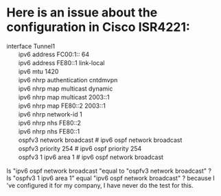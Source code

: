 # Here is an issue about the configuration in Cisco ISR4221:  

interface Tunnel1  
　　ipv6 address FC00:1:: 64  
　　ipv6 address FE80::1 link-local  
　　ipv6 mtu 1420  
　　ipv6 nhrp authentication cntdmvpn  
　　ipv6 nhrp map multicast dynamic  
　　ipv6 nhrp map multicast 2003::1  
　　ipv6 nhrp map FE80::2 2003::1  
　　ipv6 nhrp network-id 1    
　　ipv6 nhrp nhs FE80::2  
　　ipv6 nhrp nhs FE80::1   
　　ospfv3 network broadcast  #  ipv6 ospf network broadcast  
　　ospfv3 priority 254  #  ipv6 ospf priority 254  
　　ospfv3 1 ipv6 area 1  #  ipv6 ospf network broadcast  

Is "ipv6 ospf network broadcast "equal to "ospfv3 network broadcast" ?  
Is "ospfv3 1 ipv6 area 1" equal "ipv6 ospf network broadcast" ?
because I 've configured it for my company, I have never do the test for this.  
